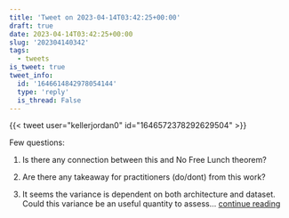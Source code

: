 ```yaml
---
title: 'Tweet on 2023-04-14T03:42:25+00:00'
draft: true
date: 2023-04-14T03:42:25+00:00
slug: '202304140342'
tags:
  - tweets
is_tweet: true
tweet_info:
  id: '1646614842978054144'
  type: 'reply'
  is_thread: False
---
```




{{< tweet user="kellerjordan0" id="1646572378292629504" >}}

Few questions:

1. Is there any connection between this and No Free Lunch theorem? 

2. Are there any takeaway for practitioners (do/dont) from this work? 

3. It seems the variance is dependent on both architecture and dataset. Could this variance be an useful quantity to assess… [continue reading](https://x.com/sytelus/status/1646614842978054144)
